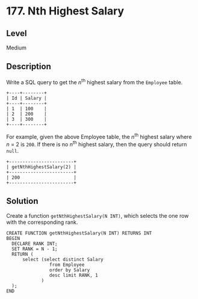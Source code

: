 # 177. Nth Highest Salary
## Level
Medium

## Description
Write a SQL query to get the *n*<sup>th</sup> highest salary from the `Employee` table.
```
+----+--------+
| Id | Salary |
+----+--------+
| 1  | 100    |
| 2  | 200    |
| 3  | 300    |
+----+--------+
```
For example, given the above Employee table, the *n*<sup>th</sup> highest salary where *n* = 2 is `200`. If there is no *n*<sup>th</sup> highest salary, then the query should return `null`.
```
+------------------------+
| getNthHighestSalary(2) |
+------------------------+
| 200                    |
+------------------------+
```

## Solution
Create a function `getNthHighestSalary(N INT)`, which selects the one row with the corresponding rank.
```
CREATE FUNCTION getNthHighestSalary(N INT) RETURNS INT
BEGIN
  DECLARE RANK INT;
  SET RANK = N - 1;
  RETURN (
      select (select distinct Salary
                from Employee
                order by Salary
                desc limit RANK, 1
             )
  );
END
```
